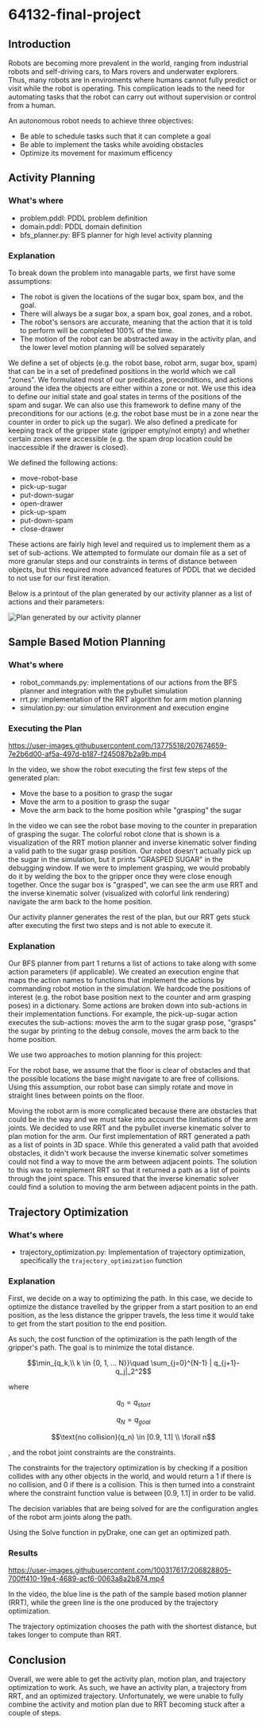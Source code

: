 # 64132-final-project
## Introduction

Robots are becoming more prevalent in the world, ranging from industrial robots and self-driving cars, to Mars rovers and underwater explorers. Thus, many robots are in enviroments where humans cannot fully predict or visit while the robot is operating. This complication leads to the need for automating tasks that the robot can carry out without supervision or control from a human.

An autonomous robot needs to achieve three objectives:
 * Be able to schedule tasks such that it can complete a goal
 * Be able to implement the tasks while avoiding obstacles
 * Optimize its movement for maximum efficency

## Activity Planning

### What's where

 * problem.pddl: PDDL problem definition
 * domain.pddl: PDDL domain definition
 * bfs_planner.py: BFS planner for high level activity planning

### Explanation

To break down the problem into managable parts, we first have some assumptions:
* The robot is given the locations of the sugar box, spam box, and the goal.
* There will always be a sugar box, a spam box, goal zones, and a robot.
* The robot's sensors are accurate, meaning that the action that it is told to perform will be completed 100% of the time.
* The motion of the robot can be abstracted away in the activity plan, and the lower level motion planning will be solved separately


We define a set of objects (e.g. the robot base, robot arm, sugar box, spam) that can be in a set of predefined positions in the world which we call "zones". We formulated most of our predicates, preconditions, and actions around the idea the objects are either within a zone or not. We use this idea to define our initial state and goal states in terms of the positions of the spam and sugar. We can also use this framework to define many of the preconditions for our actions (e.g. the robot base must be in a zone near the counter in order to pick up the sugar). We also defined a predicate for keeping track of the gripper state (gripper empty/not empty) and whether certain zones were accessible (e.g. the spam drop location could be inaccessible if the drawer is closed).

We defined the following actions:
 - move-robot-base
 - pick-up-sugar
 - put-down-sugar
 - open-drawer
 - pick-up-spam
 - put-down-spam
 - close-drawer

These actions are fairly high level and required us to implement them as a set of sub-actions. We attempted to formulate our domain file as a set of more granular steps and our constraints in terms of distance between objects, but this required more advanced features of PDDL that we decided to not use for our first iteration.

Below is a printout of the plan generated by our activity planner as a list of actions and their parameters:

![Plan generated by our activity planner](generated_plan.png "Generated Plan")

## Sample Based Motion Planning

### What's where

 * robot_commands.py: implementations of our actions from the BFS planner and integration with the pybullet simulation
 * rrt.py: implementation of the RRT algorithm for arm motion planning
 * simulation.py: our simulation environment and execution engine

### Executing the Plan

https://user-images.githubusercontent.com/13775518/207674659-7e2b6d00-af5a-497d-b187-f245087b2a9b.mp4

In the video, we show the robot executing the first few steps of the generated plan:

 - Move the base to a position to grasp the sugar
 - Move the arm to a position to grasp the sugar
 - Move the arm back to the home position while "grasping" the sugar

In the video we can see the robot base moving to the counter in preparation of grasping the sugar. The colorful robot clone that is shown is a visualization of the RRT motion planner and inverse kinematic solver finding a valid path to the sugar grasp position. Our robot doesn't actually pick up the sugar in the simulation, but it prints "GRASPED SUGAR" in the debugging window. If we were to implement grasping, we would probably do it by welding the box to the gripper once they were close enough together. Once the sugar box is "grasped", we can see the arm use RRT and the inverse kinematic solver (visualized with colorful link rendering) navigate the arm back to the home position.

Our activity planner generates the rest of the plan, but our RRT gets stuck after executing the first two steps and is not able to execute it.

### Explanation

Our BFS planner from part 1 returns a list of actions to take along with some action parameters (if applicable). We created an execution engine that maps the action names to functions that implement the actions by commanding robot motion in the simulation. We hardcode the positions of interest (e.g. the robot base position next to the counter and arm grasping poses) in a dictionary. Some actions are broken down into sub-actions in their implementation functions. For example, the pick-up-sugar action executes the sub-actions: moves the arm to the sugar grasp pose, "grasps" the sugar by printing to the debug console, moves the arm back to the home position.

We use two approaches to motion planning for this project:

For the robot base, we assume that the floor is clear of obstacles and that the possible locations the base might navigate to are free of collisions. Using this assumption, our robot base can simply rotate and move in straight lines between points on the floor.

Moving the robot arm is more complicated because there are obstacles that could be in the way and we must take into account the limitations of the arm joints. We decided to use RRT and the pybullet inverse kinematic solver to plan motion for the arm. Our first implementation of RRT generated a path as a list of points in 3D space. While this generated a valid path that avoided obstacles, it didn't work because the inverse kinematic solver sometimes could not find a way to move the arm between adjacent points. The solution to this was to reimplement RRT so that it returned a path as a list of points through the joint space. This ensured that the inverse kinematic solver could find a solution to moving the arm between adjacent points in the path.


## Trajectory Optimization

### What's where

 * trajectory_optimization.py: Implementation of trajectory optimization, specifically the `trajectory_optimization` function

### Explanation

First, we decide on a way to optimizing the path. In this case, we decide to optimize the distance travelled by the gripper from a start position to an end position, as the less distance the gripper travels, the less time it would take to get from the start position to the end position.

As such, the cost function of the optimization is the path length of the gripper's path. The goal is to minimize the total distance.

$$\min_{q_k,\\ k \in {0, 1, ... N}}\quad \sum_{j=0}^{N-1} | q_{j+1}- q_j|_2^2$$

where

$$ q_0 = q_{start}$$

$$ q_N =q_{goal} $$

$$\text{no collision}(q_n) \in [0.9, 1.1] \\ \forall n$$

, and the robot joint constraints are the constraints.

The constraints for the trajectory optimization is by checking if a position collides with any other objects in the world, and would return a 1 if there is no collision, and 0 if there is a collision. This is then turned into a constraint where the constraint function value is between [0.9, 1.1] in order to be valid.

The decision variables that are being solved for are the configuration angles of the robot arm joints along the path.

Using the Solve function in pyDrake, one can get an optimized path.

### Results

https://user-images.githubusercontent.com/100317617/206828805-700ff410-19e4-4689-acf6-0063a8a2b874.mp4

In the video, the blue line is the path of the sample based motion planner (RRT), while the green line is the one produced by the trajectory optimization.

The trajectory optimization chooses the path with the shortest distance, but takes longer to compute than RRT.

## Conclusion
Overall, we were able to get the activity plan, motion plan, and trajectory optimization to work. As such, we have an activity plan, a trajectory from RRT, and an optimized trajectory. Unfortunately, we were unable to fully combine the activity and motion plan due to RRT becoming stuck after a couple of steps.


